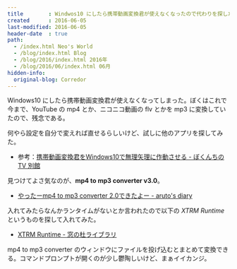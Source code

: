 ```yaml
---
title        : Windwos10 にしたら携帯動画変換君が使えなくなったので代わりを探した
created      : 2016-06-05
last-modified: 2016-06-05
header-date  : true
path:
  - /index.html Neo's World
  - /blog/index.html Blog
  - /blog/2016/index.html 2016年
  - /blog/2016/06/index.html 06月
hidden-info:
  original-blog: Corredor
---
```


Windows10 にしたら携帯動画変換君が使えなくなってしまった。ぼくはこれで今まで、YouTube の mp4 とか、ニコニコ動画の flv とかを mp3 に変換していたので、残念である。

何やら設定を自分で変えれば直せるらしいけど、試しに他のアプリを探してみた。

- 参考：[携帯動画変換君をWindows10で無理矢理に作動させる - ぼくんちのTV 別館](http://freesoft.tvbok.com/movie_encode/3gp_converter/windows10_1.html)

見つけてよさ気なのが、**mp4 to mp3 converter v3.0**。

- [やったーmp4 to mp3 converter 2.0できたよー - aruto's diary](http://blog.aruto.info/entry/20091107/mp4_to_mp3_converter_ver2)

入れてみたらなんかランタイムがないとか言われたので以下の _XTRM Runtime_ というものを探して入れてみた。

- [XTRM Runtime - 窓の杜ライブラリ](http://forest.watch.impress.co.jp/library/software/xtrmruntime/)

mp4 to mp3 converter のウィンドウにファイルを投げ込むとまとめて変換できる。コマンドプロンプトが開くのが少し鬱陶しいけど、まぁイイカンジ。
